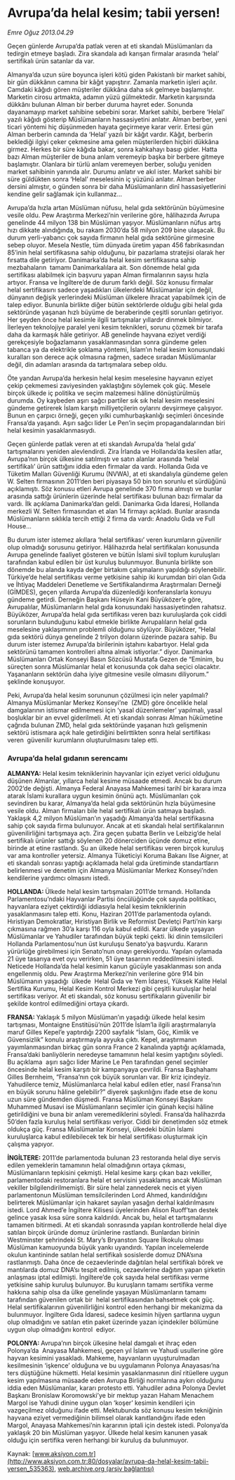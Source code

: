 # Avrupa’da helal kesim; tabii yersen!

*Emre Oğuz 2013.04.29*

<div class="pNewsDetailMainContent" itemprop="articleBody">
 <p>
  Geçen günlerde Avrupa’da patlak veren at eti skandalı Müslümanları da tedirgin etmeye başladı. Zira skandala adı karışan firmalar arasında ‘helal’ sertifikalı ürün satanlar da var.
 </p>
 <p>
  Almanya’da uzun süre boyunca işleri kötü giden Pakistanlı bir market sahibi, bir gün dükkânın camına bir kâğıt yapıştırır. Zamanla marketin işleri açılır. Camdaki kâğıdı gören müşteriler dükkâna daha sık gelmeye başlamıştır. Marketin cirosu artmakta, adamın yüzü gülmektedir. Marketin karşısında dükkânı bulunan Alman bir berber duruma hayret eder. Sonunda dayanamayıp market sahibine sebebini sorar. Market sahibi, berbere ‘Helal’ yazılı kâğıdı gösterip Müslümanların hassasiyetini anlatır. Alman berber, yeni ticari yöntemi hiç düşünmeden hayata geçirmeye karar verir. Ertesi gün Alman berberin camında da ‘Helal’ yazılı bir kâğıt vardır. Kâğıt, berberin beklediği ilgiyi çeker çekmesine ama gelen müşterilerden hiçbiri dükkâna girmez. Herkes bir süre kâğıda bakar, sonra kahkahayı basıp gider. Hatta bazı Alman müşteriler de buna anlam veremeyip başka bir berbere gitmeye başlamıştır. Olanlara bir türlü anlam veremeyen berber, soluğu yeniden market sahibinin yanında alır. Durumu anlatır ve akıl ister. Market sahibi bir süre güldükten sonra ‘Helal’ meselesinin iç yüzünü anlatır. Alman berber dersini almıştır, o günden sonra bir daha Müslümanların dinî hassasiyetlerini kendine gelir sağlamak için kullanmaz...
 </p>
 <p>
  Avrupa’da hızla artan Müslüman nüfusu, helal gıda sektörünün büyümesine vesile oldu. Pew Araştırma Merkezi’nin verilerine göre, hâlihazırda Avrupa genelinde 44 milyon 138 bin Müslüman yaşıyor. Müslümanların nüfus artış hızı dikkate alındığında, bu rakam 2030’da 58 milyon 209 bine ulaşacak. Bu durum yerli-yabancı çok sayıda firmanın helal gıda sektörüne girmesine sebep oluyor. Mesela Nestle, tüm dünyada üretim yapan 456 fabrikasından 85’inin helal sertifikasına sahip olduğunu, bir pazarlama stratejisi olarak her fırsatta dile getiriyor. Danimarka’da helal kesim sertifikasına sahip mezbahaların  tamamı Danimarkalılara ait. Son dönemde helal gıda sertifikası alabilmek için başvuru yapan Alman firmalarının sayısı hızla artıyor. Fransa ve İngiltere’de de durum farklı değil. Söz konusu firmalar helal sertifikasını sadece yaşadıkları ülkelerdeki Müslümanlar için değil, dünyanın değişik yerlerindeki Müslüman ülkelere ihracat yapabilmek için de talep ediyor. Bununla birlikte diğer bütün sektörlerde olduğu gibi helal gıda sektöründe yaşanan hızlı büyüme de beraberinde çeşitli sorunları getiriyor. Her şeyden önce helal kesimle ilgili tartışmalar yıllardır dinmek bilmiyor. İlerleyen teknolojiye paralel yeni kesim teknikleri, sorunu çözmek bir tarafa daha da karmaşık hâle getiriyor. AB genelinde hayvana eziyet verdiği gerekçesiyle boğazlamanın yasaklanmasından sonra gündeme gelen tabanca ya da elektrikle şoklama yöntemi, İslam’ın helal kesim konusundaki kuralları son derece açık olmasına rağmen, sadece sıradan Müslümanlar değil, din adamları arasında da tartışmalara sebep oldu.
 </p>
 <p>
  Öte yandan Avrupa’da herkesin helal kesim meselesine hayvanın eziyet çekip çekmemesi zaviyesinden yaklaştığını söylemek çok güç. Mesele birçok ülkede iç politika ve seçim malzemesi hâline dönüştürülmüş durumda. Oy kaybeden aşırı sağcı partiler sık sık helal kesim meselesini gündeme getirerek İslam karşıtı milliyetçilerin oylarını devşirmeye çalışıyor. Bunun en çarpıcı örneği, geçen yılki cumhurbaşkanlığı seçimleri öncesinde Fransa’da yaşandı. Aşırı sağcı lider Le Pen’in seçim propagandalarından biri helal kesimin yasaklanmasıydı.
 </p>
 <p>
  Geçen günlerde patlak veren at eti skandalı Avrupa’da ‘helal gıda’ tartışmalarını yeniden alevlendirdi. Zira İrlanda ve Hollanda’da kesilen atlar, Avrupa’nın birçok ülkesine satılmıştı ve satın alanlar arasında ‘helal sertifikalı’ ürün sattığını iddia eden firmalar da vardı. Hollanda Gıda ve Tüketim Malları Güvenliği Kurumu (NVWA), at eti skandalıyla gündeme gelen W. Selten firmasının 2011‘den beri piyasaya 50 bin ton sorunlu et sürdüğünü açıklamıştı. Söz konusu etleri Avrupa genelinde 370 firma almıştı ve bunlar arasında sattığı ürünlerin üzerinde helal sertifikası bulunan bazı firmalar da vardı. İlk açıklama Danimarka’dan geldi. Danimarka Gıda İdaresi, Hollanda merkezli W. Selten firmasından et alan 14 firmayı açıkladı. Bunlar arasında Müslümanların sıklıkla tercih ettiği 2 firma da vardı: Anadolu Gıda ve Full House...
 </p>
 <p>
  Bu durum ister istemez akıllara ‘helal sertifikası’ veren kurumların güvenilir olup olmadığı sorusunu getiriyor. Hâlihazırda helal sertifikaları konusunda Avrupa genelinde faaliyet gösteren ve bütün İslami sivil toplum kuruluşları tarafından kabul edilen bir üst kuruluş bulunmuyor. Bununla birlikte son dönemde bu alanda kayda değer birtakım çalışmaların yapıldığı söylenebilir. Türkiye’de helal sertifikası verme yetkisine sahip iki kurumdan biri olan Gıda ve İhtiyaç Maddeleri Denetleme ve Sertifikalandırma Araştırmaları Derneği (GİMDES), geçen yıllarda Avrupa’da düzenlediği konferanslarla konuyu gündeme getirdi. Derneğin Başkanı Hüseyin Kani Büyüközer’e göre, Avrupalılar, Müslümanların helal gıda konusundaki hassasiyetinden rahatsız. Büyüközer, Avrupa’da helal gıda sertifikası veren bazı kuruluşlarda çok ciddi sorunların bulunduğunu kabul etmekle birlikte Avrupalıların helal gıda meselesine yaklaşımının problemli olduğunu söylüyor. Büyüközer, “Helal gıda sektörü dünya genelinde 2 trilyon doların üzerinde pazara sahip. Bu durum ister istemez Avrupa’da birilerinin iştahını kabartıyor. Helal gıda sektörünü tamamen kontrolleri altına almak istiyorlar.” diyor. Danimarka Müslümanları Ortak Konseyi Basın Sözcüsü Mustafa Gezen de “Eminim, bu süreçten sonra Müslümanlar helal et konusunda çok daha seçici olacaktır. Yaşananların sektörün daha iyiye gitmesine vesile olmasını diliyorum.” şeklinde konuşuyor.
 </p>
 <p>
  Peki, Avrupa’da helal kesim sorununun çözülmesi için neler yapılmalı? Almanya Müslümanlar Merkez Konseyi’ne  (ZMD) göre öncelikle helal damgalarının istismar edilmemesi için ‘yasal düzenlemeler’ yapılmalı, yasal boşluklar bir an evvel giderilmeli. At eti skandalı sonrası Alman hükümetine çağrıda bulunan ZMD, helal gıda sektöründe yaşanan hızlı gelişmenin sektörü istismara açık hale getirdiğini belirttikten sonra helal sertifikası veren  güvenilir kurumların oluşturulmasını talep etti.
 </p>
 <h3>
  <span>
   Avrupa’da helal gıdanın serencamı
  </span>
 </h3>
 <p>
  <strong>
   ALMANYA:
  </strong>
  Helal kesim tekniklerinin hayvanlar için eziyet verici olduğunu düşünen Almanlar, yıllarca helal kesime müsaade etmedi. Ancak bu durum 2002’de değişti. Almanya Federal Anayasa Mahkemesi tarihî bir karara imza atarak İslami kurallara uygun kesimin önünü açtı. Müslümanları çok sevindiren bu karar, Almanya’da helal gıda sektörünün hızla büyümesine vesile oldu. Alman firmaları bile helal sertifikalı ürün satmaya başladı. Yaklaşık 4,2 milyon Müslüman’ın yaşadığı Almanya’da helal sertifikasına sahip çok sayıda firma bulunuyor. Ancak at eti skandalı helal sertifikalarının güvenilirliğini tartışmaya açtı. Zira geçen şubatta Berlin ve Leibzig’de helal sertifikalı ürünler sattığı söylenen 20 dönerciden üçünde domuz etine, birinde at etine rastlandı. Şu an ülkede helal sertifikası veren birçok kuruluş var ama kontroller yetersiz. Almanya Tüketiciyi Koruma Bakanı Ilse Aigner, at eti skandalı sonrası yaptığı açıklamada helal gıda üretiminde standartların belirlenmesi ve denetim için Almanya Müslümanlar Merkez Konseyi’nden  kendilerine yardımcı olmasını istedi.
 </p>
 <p>
  <strong>
   HOLLANDA:
  </strong>
  Ülkede helal kesim tartışmaları 2011’de tırmandı. Hollanda Parlamentosu’ndaki Hayvanlar Partisi öncülüğünde çok sayıda politikacı, hayvanlara eziyet çektirdiği iddiasıyla helal kesim tekniklerinin yasaklanmasını talep etti. Konu, Haziran 2011’de parlamentoda oylandı. Hıristiyan Demokratlar, Hıristiyan Birlik ve Reformist Devletçi Parti’nin karşı çıkmasına rağmen 30’a karşı 116 oyla kabul edildi. Karar ülkede yaşayan Müslümanlar ve Yahudiler tarafından büyük tepki çekti. İki dinin temsilcileri Hollanda Parlamentosu’nun üst kuruluşu Senato’ya başvurdu. Kararın yürürlüğe girebilmesi için Senato’nun onayı gerekiyordu. Yapılan oylamada 21 üye tasarıya evet oyu verirken, 51 üye tasarının reddedilmesini istedi. Neticede Hollanda’da helal kesimin kanun gücüyle yasaklanması son anda engellenmiş oldu. Pew Araştırma Merkezi’nin verilerine göre 914 bin Müslümanın yaşadığı  ülkede  Helal Gıda ve Yem İdaresi, Yüksek Kalite Helal Sertifika Kurumu, Helal Kesim Kontrol Merkezi gibi çeşitli kuruluşlar helal sertifikası veriyor. At eti skandalı, söz konusu sertifikaların güvenilir bir şekilde kontrol edilmediğini ortaya çıkardı.
 </p>
 <p>
  <strong>
   FRANSA:
  </strong>
  Yaklaşık 5 milyon Müslüman’ın yaşadığı ülkede helal kesim tartışması, Montaigne Enstitüsü’nün 2011’de İslam’la ilgili araştırmalarıyla maruf Gilles Kepel’e yaptırdığı 2200 sayfalık “İslam, Göç, Kimlik ve Güvensizlik” konulu araştırmayla ayyuka çıktı. Kepel, araştırmanın yayımlanmasından birkaç gün sonra France 2 kanalında yaptığı açıklamada, Fransa’daki banliyölerin neredeyse tamamının helal kesim yaptığını söyledi. Bu açıklama  aşırı sağcı lider Marine Le Pen tarafından genel seçimler öncesinde helal kesim karşıtı bir kampanyaya çevrildi. Fransa Başhahamı Gilles Bernheim, “Fransa’nın çok büyük sorunları var. Bir kriz içindeyiz. Yahudilerce temiz, Müslümanlarca helal kabul edilen etler, nasıl Fransa’nın en büyük sorunu hâline gelebilir?” diyerek şaşkınlığını ifade etse de konu uzun süre gündemden düşmedi. Fransa Müslüman Konseyi Başkanı Muhammed Musavi ise Müslümanların seçimler için günah keçisi hâline getirildiğini ve buna bir anlam veremediklerini söyledi. Fransa’da halihazırda 50’den fazla kuruluş helal sertifikası veriyor. Ciddi bir denetimden söz etmek oldukça güç. Fransa Müslümanlar Konseyi, ülkedeki bütün İslami kuruluşlarca kabul edilebilecek tek bir helal sertifikası oluşturmak için çalışma yapıyor.
 </p>
 <p>
  <strong>
   İNGİLTERE:
  </strong>
  2011’de parlamentoda bulunan 23 restoranda helal diye servis edilen yemeklerin tamamının helal olmadığının ortaya çıkması, Müslümanların tepkisini çekmişti. Helal kesime karşı çıkan bazı vekiller, parlamentodaki restoranlara helal et servisini yasaklamış ancak Müslüman vekiller bilgilendirilmemişti. Bir süre helal zannederek necis et yiyen parlamentonun Müslüman temsilcilerinden Lord Ahmed, kandırıldığını belirterek Müslümanlar için hakaret sayılan yasağın derhal kaldırılmasını istedi. Lord Ahmed’e İngiltere Kilisesi üyelerinden Alison Ruoff’tan destek gelince yasak kısa süre sonra kaldırıldı. Ancak bu, helal et tartışmalarını tamamen bitirmedi. At eti skandalı sonrasında yapılan kontrollerde helal diye satılan birçok üründe domuz ürünlerine rastlandı. Bunlardan birinin Westminster şehrindeki St. Mary’s Bryanston Square İlkokulu olması Müslüman kamuoyunda büyük yankı uyandırdı. Yapılan incelemelerde okulun kantininde satılan helal sertifikalı sosislerde domuz DNA’sına rastlanmıştı. Daha önce de cezaevlerinde dağıtılan helal sertifikalı börek ve mantılarda domuz DNA’sı tespit edilmiş, cezaevlerine dağıtım yapan şirketin anlaşması iptal edilmişti. İngiltere’de çok sayıda helal sertifikası verme yetkisine sahip kuruluş bulunuyor. Bu kuruşların tamamı sertifika verme hakkına sahip olsa da ülke genelinde yaşayan Müslümanların tamamı tarafından güvenilen ortak bir  helal sertifikasından bahsetmek çok güç. Helal sertifikalarının güvenilirliğini kontrol eden herhangi bir mekanizma da bulunmuyor. İngiltere Gıda İdaresi, sadece kesimin hijyen şartlarına uygun olup olmadığını ve satılan etin paket üzerinde yazan içindekiler bölümüne uygun olup olmadığını kontrol  ediyor.
 </p>
 <p>
  <strong>
   POLONYA:
  </strong>
  Avrupa’nın birçok ülkesine helal damgalı et ihraç eden Polonya’da  Anayasa Mahkemesi, geçen yıl İslam ve Yahudi usullerine göre hayvan kesimini yasakladı. Mahkeme, hayvanların uyuşturulmadan kesilmesinin ‘işkence’ olduğuna ve bu uygulamanın Polonya Anayasası’na ters düştüğüne hükmetti. Helal kesimin yasaklanmasının dinî ritüellere uygun kesim yapılmasına müsaade eden Avrupa Birliği normlarına aykırı olduğunu iddia eden Müslümanlar, kararı protesto etti. Yahudiler adına Polonya Devlet Başkanı Bronislaw Koromowski’ye bir mektup yazan Haham Menachem Margol ise Yahudi dinine uygun olan ‘koşer’ kesimin kendileri için vazgeçilmez olduğunu ifade etti. Mektubunda söz konusu kesim tekniğinin hayvana eziyet vermediğinin bilimsel olarak kanıtlandığını ifade eden Margol, Anayasa Mahkemesi’nin kararının iptali için destek istedi. Polonya’da yaklaşık 20 bin Müslüman yaşıyor. Ülkede helal kesim kanunen yasak olduğu için sertifika veren herhangi bir kuruluş da bulunmuyor.
 </p>
</div>


Kaynak: [www.aksiyon.com.tr](http://www.aksiyon.com.tr:80/dosyalar/avrupa-da-helal-kesim-tabii-yersen_535363), [web.archive.org (arşiv bağlantısı)](http://web.archive.org/web/20150512003243/http://www.aksiyon.com.tr:80/dosyalar/avrupa-da-helal-kesim-tabii-yersen_535363)
